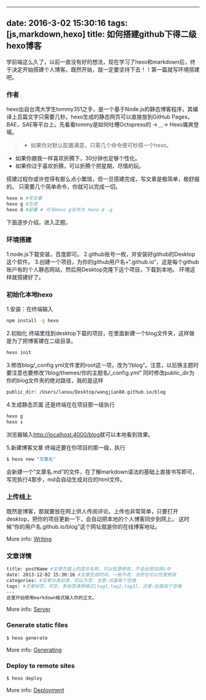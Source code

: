 
---
date: 2016-3-02 15:30:16 
tags: [js,markdown,hexo]
title: 如何搭建github下得二级hexo博客
---
学前端这么久了，以前一直没有好的想法，现在学习了hexo和markdown后，终于决定开始搭建个人博客。既然开始，就一定要坚持下去！！第一篇就写环境搭建吧。

### 作者
hexo出自台湾大学生tommy351之手，是一个基于Node.js的静态博客程序，其编译上百篇文字只需要几秒。hexo生成的静态网页可以直接放到GitHub Pages，BAE，SAE等平台上。先看看tommy是如何吐槽Octopress的 →＿→ Hexo颯爽登場。

> * 如果你对默认配置满意，只需几个命令便可秒搭一个hexo。
* 如果你跟我一样喜欢折腾下，30分钟也足够个性化。
* 如果你过于喜欢折腾，可以折腾个把星期，尽情的玩。

搭建过程你或许觉得有那么点小繁琐，但一旦搭建完成，写文章是极简单，极舒服的。
只需要几个简单命令，你就可以完成一切。
``` bash
hexo n #写文章
hexo g #生成
hexo d #部署 # 可与hexo g合并为 hexo d -g
```
下面逐步介绍，进入正题。

<!--more-->

### 环境搭建
1.node.js下载安装，百度即可。
2.github账号一枚，并安装好github的Desktop这个软件。
3.创建一个项目，为你的github用户名+“.github.io”，这是每个github账户有的个人静态网站，然后用Desktop克隆下这个项目，下载到本地。
环境这样就搭建好了。

### 初始化本地hexo
1.安装：在终端输入
``` bash
npm install -g hexo
```
2.初始化
终端里找到desktop下载的项目，在里面新建一个blog文件夹，这样做是为了把博客建在二级目录。
``` bash
hexo init
```
3.修改blog/_config.yml文件里的root这一项，改为“/blog”。注意，以后换主题时要注意也要修改“/blog/themes/你的主题名/_config.yml”
同时修改public_dir为你的blog文件夹的绝对路径，我的是这样
``` bash
public_dir: /Users/lanou/Desktop/wangjian88.github.io/blog
```

4.生成静态页面
还是终端在在项目那一级执行
``` bash
hexo g
hexo s
```
浏览器输入[http://localhost:4000/blog](http://localhost:4000/blog)就可以本地看到效果。

5.新建博客文章
终端还要在你项目的那一级，执行
``` bash
$ hexo new "文章名"
```
会新建一个“文章名.md”的文件，在了解markdown语法的基础上直接书写即可，写完执行4那步，md会自动生成对应的html文件。

### 上传线上
既然是博客，那就要放在网上供人传阅评论。上传也非常简单，只要打开desktop，把你的项目更新一下，会自动把本地的个人博客同步到网上。
这时候“你的用户名.github.io/blog”这个网址就是你的在线博客地址。

More info: [Writing](https://hexo.io/docs/writing.html)

### 文章详情

``` bash
title: postName #文章页面上的显示名称，可以任意修改，不会出现在URL中
date: 2013-12-02 15:30:16 #文章生成时间，一般不改，当然也可以任意修改
categories: #文章分类目录，可以为空，注意:后面有个空格
tags: #文章标签，可空，多标签请用格式[tag1,tag2,tag3]，注意:后面有个空格
---
这里开始使用markdown格式输入你的正文。
```

More info: [Server](https://hexo.io/docs/server.html)

### Generate static files

``` bash
$ hexo generate
```

More info: [Generating](https://hexo.io/docs/generating.html)

### Deploy to remote sites

``` bash
$ hexo deploy
```

More info: [Deployment](https://hexo.io/docs/deployment.html)
